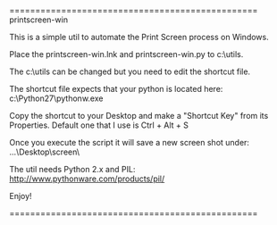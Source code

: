 ================================================
printscreen-win

This is a simple util to automate the Print Screen process on Windows.

Place the printscreen-win.lnk and printscreen-win.py to c:\utils.

The c:\utils can be changed but you need to edit the shortcut file.

The shortcut file expects that your python is located here:
c:\Python27\pythonw.exe

Copy the shortcut to your Desktop and make a "Shortcut Key" from its Properties.
Default one that I use is Ctrl + Alt + S

Once you execute the script it will save a new screen shot under:
...\Desktop\screen\

The util needs Python 2.x and PIL:
http://www.pythonware.com/products/pil/

Enjoy!

================================================
